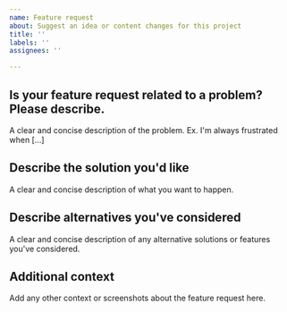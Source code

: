 ```yaml
---
name: Feature request
about: Suggest an idea or content changes for this project
title: ''
labels: ''
assignees: ''

---
```


## Is your feature request related to a problem? Please describe.
A clear and concise description of the problem. Ex. I'm always frustrated when [...]

## Describe the solution you'd like
A clear and concise description of what you want to happen.

## Describe alternatives you've considered
A clear and concise description of any alternative solutions or features you've considered.

## Additional context
Add any other context or screenshots about the feature request here.
